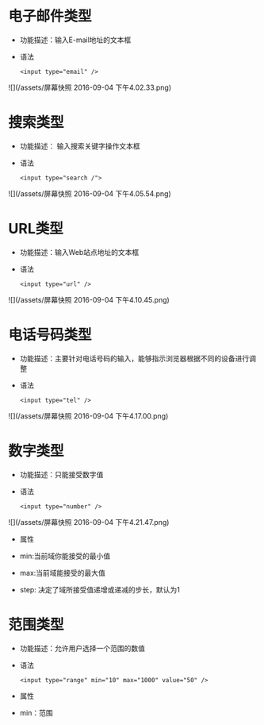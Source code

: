# 电子邮件类型

 - 功能描述：输入E-mail地址的文本框

 - 语法

       <input type="email" />
![](/assets/屏幕快照 2016-09-04 下午4.02.33.png)

# 搜索类型

 - 功能描述： 输入搜索关键字操作文本框

 - 语法

       <input type="search /">
![](/assets/屏幕快照 2016-09-04 下午4.05.54.png)

# URL类型

 - 功能描述：输入Web站点地址的文本框

 - 语法

       <input type="url" />
![](/assets/屏幕快照 2016-09-04 下午4.10.45.png)

# 电话号码类型

 - 功能描述：主要针对电话号码的输入，能够指示浏览器根据不同的设备进行调整

 - 语法
    
       <input type="tel" />
![](/assets/屏幕快照 2016-09-04 下午4.17.00.png)

# 数字类型

 - 功能描述：只能接受数字值

 - 语法

       <input type="number" />
![](/assets/屏幕快照 2016-09-04 下午4.21.47.png)

 - 属性

  - min:当前域你能接受的最小值

  - max:当前域能接受的最大值

  - step: 决定了域所接受值递增或递减的步长，默认为1

# 范围类型

 - 功能描述：允许用户选择一个范围的数值

 - 语法

       <input type="range" min="10" max="1000" value="50" />

 - 属性

  - min：范围


